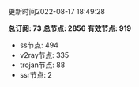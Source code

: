 更新时间2022-08-17 18:49:28

**总订阅: 73**
**总节点: 2856**
**有效节点: 919**
- ss节点: 494
- v2ray节点: 335
- trojan节点: 88
- ssr节点: 2
